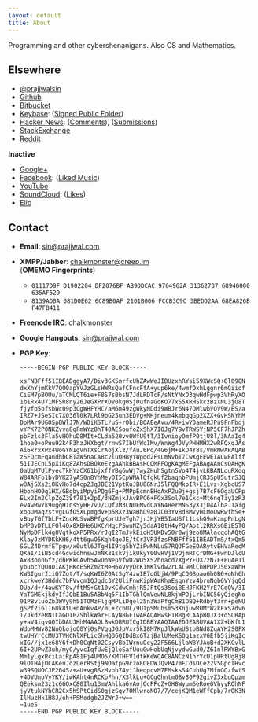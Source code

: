 ```yaml
---
layout: default
title: About
---
```


Programming and other cybershenanigans. Also CS and Mathematics.

## Elsewhere

* [@prajjwalsin](https://prajjwal.com/@)
* [Github](https://github.com/Prajjwal/)
* [Bitbucket](https://bitbucket.org/prajjwal)
* [Keybase](https://keybase.io/prajjwal): ([Signed Public Folder](https://keybase.pub/prajjwal/))
* [Hacker News](https://news.ycombinator.com/user?id=prajjwal):
([Comments](https://news.ycombinator.com/threads?id=prajjwal)),
([Submissions](https://news.ycombinator.com/submitted?id=prajjwal))
* [StackExchange](http://stackexchange.com/users/267243/prajjwal)
* [Reddit](https://www.reddit.com/user/parentheses-of-doom/)

**Inactive**

* [Google+](https://prajjwal.com/+)
* [Facebook](https://www.facebook.com/prajjwalsin): ([Liked
Music](https://www.facebook.com/prajjwalsin/music?lst=1785043593%3A1785043593%3A1484096087))
* [YouTube](https://www.youtube.com/channel/UCjiTqumggqaSBnP8nJ_2mmQ)
* [SoundCloud](https://soundcloud.com/prajjwal/):
([Likes](https://soundcloud.com/prajjwal/likes))
* [Ello](https://ello.co/prajjwal)

## Contact

* **Email**: [sin@prajjwal.com](mailto:{{site.email}})
* **XMPP/Jabber**: chalkmonster@creep.im  
  (**OMEMO Fingerprints**)
  * `01117D9F D1902204 DF2076BF AB9DDCAC 9764962A 31362737 68946000 635AF529`
  * `8139AD0A 081D0E62 6C89B0AF 2101B006 FCCB3C9C 3BEDD2AA 68EA826B F47FB411`
* **Freenode IRC**: chalkmonster
* **Google Hangouts**: sin@prajjwal.com
* **PGP Key**:

  ```
  -----BEGIN PGP PUBLIC KEY BLOCK-----

  xsFNBFff51IBEADggyA7/Div3GK5mrfcUhZAwWeJIBUzxhRYsi59XWcSQ+8l09ON
  dxXhYjmKkV7QO0apYVJzGLsHWRsQafCFncFfA+yup6ke/4wmfOxhLggnr6mGiiof
  CiEM7pBOUu/aTCMLQT6ie+F8S7sBbsN7JdLRDTcF/sNtYNxO3qwHdFpwp3VhRyXO
  1b1Rk4U71MFSR8ny26JeGXPrXDV0kg0Sj0ufnaGqKO77xS5XRHSkczBzXNU3jO8T
  fjyfo5ofsbWc09p3CgWHFYHC/aM6m49zgWkyNDdi9WBJr6N47QMlwbVQV9W/ES/a
  IRZ7+JSeSIc7X036l0k7LRl9bG25un3EDVg+MHjneum4kmbqqGp2XZX+GvHSNYhM
  DoMAr9UGOSpBWlJ7N/WDiKSTL/uS+rObi/BOAEeAvu/4R+iwY0ameRJPu9FnFbdj
  vYPK72P0NKZvva8qFmWYz8hT40AESoufoZxShX7IOJg7Y9vTRWSYjNP5CF7hJPZh
  pbFzls3Fla5vHOhuD8MIt+CLda520vv0WfU9tT/3IvnioyOmfP0tjU8l/3NAaIg4
  1hoa0+oPuu92k4F3hzJHXbgt/rnwS7IbUfWcIMv/WnWg4JVyPHHMHX2wRFQxqJAs
  Ai6xrxXPx4WoGYNIgVnTXsCrAojXlz/fAuJ6Pq/4G6jM+IkO4Y8s/VmRMwARAQAB
  zSFQcmFqandhbCBTaW5naCA8c2luQHByYWpqd2FsLmNvbT7CwXgEEwEIACwFAlff
  51IJECnL5pXiKq8ZAhsDBQkeEzgAAhkBBAsHCQMFFQgKAgMEFgABAgAAnCsQAHgK
  0aUqM7UlPyecTkHYzCX61bjxffYBq6wWj7wyZHuhSgtn5Vo4T4jvLKBANLouRXdq
  W84ARFb1byDYKZ7yAS0n8YhMeyOI5CpWNAlOfgkUf2baqnbPUmjCR3SpU5utrSJQ
  wOAjSXs2iOKvHo7d4cp2JqJBE21VptKuJBU8GNrJ5lFQQMkoIR+E1Lvz+XgbcUS7
  HbonHO0q1HX/GBgbyiMpyiPQg6Fg+PMPpEcmnEHqAxP2u9j+gsj7B7cF6OgaUCPp
  ELx2Im2ClpZgZ3Sf781+2pI/3NZmjkJAvBPC6+FGx3Sol7e1Ckc+Mt6nqTiy1zR3
  ev4wRw7k9ugqH1ns5yHE7vJ/CQfJM3CN0EMvdCaYN4HerMNS3yXJjU4AlbaJ1aTg
  xopUMaqzstvgLGfO5XLpmgdv+p5RXz3WaHhD9a0JC03YvBd8MVyHLMoQwRwfhSe+
  vBuyTGfTbLF+ZncKUSvwBPfgKprUJeTgh7jrJHjYB5IaUSft1LshG9nKzmpPnLgN
  bMP0vDTLLFOl4Qx8XBHe6UXC/HqcPSwuNZy5daA18tH4yPQ/Aotl2RRXsGEiE5T0
  NyMpDFlk4g0VgtkoXP5PRx/rJgI2TmJykEioH5UKDv50r0wj9zo8MAlacqohAQtG
  KlayJzMYDKkKH6/4tt6gwO5Kqh4qoJE/tCr3VP3fzsFNBFff51IBEADTmS/txQm5
  SGLZ4DrmfETpgw/x0utl6JTgH1I9tg5bYZiPwNNLuS7RQJFGeEOARytvEHVaReqM
  QKaI/IiB5cd4GcwichnswJmNKz1skVjikUkyY00vHVj1VOjmRTCrDMG+FwnDJlcU
  Ax83onhGfz/dhPKkCAvh5AwDhWepVfwU2WQ5XS2hnacd7XgPYEOX7zN7F+PuAe1i
  ybubcYQUuDIAKjHKcE5RZmZtMeH6oVyyDcK1NKlvdw2rLAL9MlChHPDPJ50xaWhH
  KW3IgurIiiQ7Zot/T/sqKWI6Z0AtSgY4zwIE7qGbjW/9PqCQ0BpaoGh0B6+oNh6h
  xcrkweY3Hddc7bFVvcm1QJgdc3Y2UliFnwKipWAaKhaEsqnYzv4bruNqb6VYjqQd
  OUo/d+/4awKYT8v/ftMS+Gt10vKCdwCmhjR5JFtQs3Soi8EHJFKH2YrE7GdQV/3I
  YaTGMEkjkdyIfJQbE1Bu5ABbNq5F1IbTGhlQmVewNL8kjWPOjLrbINC56yQiegNo
  91PBvluoZb3WVy9h51TOMzFljqMPLiDqel25n3WaPfgCm81OBQ+Rdbyt3rn+peNU
  gSPf2i6lI6Uk8tU+nAnkv4P/mL+ZcbUL/9UTpSMubsmS3KnjuwRUMtW2kFxS7dv6
  T/JkdzeRNILaGOIP2SblkWarECAyN8GFIwARAQABwsF1BBgBCAApBQJX3+dSCRAp
  y+aV4iqvGQIbDAUJHhM4AAQLBwkDBRUICgIDBBYAAQIAAEDJEABUVAA1XZ+bKfL1
  WdpMHWv82NnOkojoC0Yj0sPVqqJGJpVxr5kI8M7KpJlkWaUStoBNd8ZqAYH2S0FX
  twUHYrCcMU3TVHCNlXFLicGhHQ36QIDdBx6TzjBalUMeKSOg1azxVGEfb5jiKgIc
  xIG//jx1e68Y6f+Dh0CqNt02CsyvBbIWrnuOcy22F566LjlaW8YJAuB+d2XKCvlL
  6I+2UPwZ3uh/myC/yvcIqfUwEjQloSafUuuGwHobUqNjvydwGud0/Z61nlRWYBxG
  Mm1yLgxRciLaiRpA81Fj4UMO5/KMTHFV1dtkKeWOAC8ANCzN1hrYcU1pURtUg8j8
  9lOTHAjOCAKeuJozLerRStj9NOatpG9czoEOEDWJQvP47mECdsDCe22V5GpcTHvc
  w39SQUOCJP204Sz+aU+vg8SzMvoh74yiJbeqpcvM7FMsksS4CuhUg7MfnGQzfwtS
  +4DVUnoVyYKY/iwKAht4nRCKbFhn/X3lkLu+GCgGhntm08v80P92givZ3xbqQpzm
  QEeksm23z1c66OxC80Ilu13mVAhlka6yAojOcPFcZ+GH8Wyum6eRoe0VhyyROhNF
  jyVtukNYhCR2Cx5hSPtCidS0gjzSqv7OMlwroNO7/7/cejKQM1eWFfCpb/7rOK3N
  IlHuzHk1H8J/oh+PSModgb2JZWrJ+w==
  =1ue5
  -----END PGP PUBLIC KEY BLOCK-----
  ```
